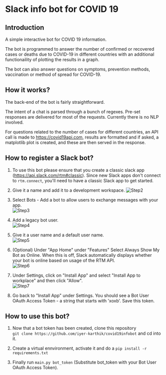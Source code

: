 # Slack info bot for COVID 19

## Introduction
A simple interactive bot for COVID 19 information. 

The bot is programmed to answer the number of confirmed or recovered cases or deaths due to COVID-19 in different countries with an additional functionaility of plotting the results in a graph. 
 
The bot can also answer questions on symptoms, prevention methods, vaccination or method of spread for COVID-19.

## How it works? 
The back-end of the bot is fairly straightforward. 

The intent of a chat is parsed through a bunch of regexes. Pre-set responses are delivered for most of the 
requests. Currently there is no NLP involved. 

For questions related to the number of cases for different countries, an API call is made 
to https://covid19api.com, results are formatted and if asked, a matplotlib plot is created, 
and these are then served in the response.

## How to register a Slack bot?
1. To use this bot please ensure that you create a classic slack app (https://api.slack.com/rtm#classic).
Since new Slack apps don't connect to `rtm.connect`, you'll need to have a classic Slack app to get started.

2. Give it a name and add it to a development workspace. 
![Step2](../master//images/Step2.png)


3. Select Bots - Add a bot to allow users to exchange messages with your app.\
![Step3](../master//images/Step3.png)

4. Add a legacy bot user.\
![Step4](../master//images/Step4.png)

5. Give it a user name and a default user name.\
![Step5](../master//images/Step5.png)

6. (Optional) Under "App Home" under "Features" Select Always Show My Bot as Online. When this is off, Slack automatically displays whether your bot is online based on usage of the RTM API.\
![Step6](../master//images/Step6.png)

7. Under Settings, click on "Install App" and select "Install App to workplace" and then click "Allow".\
![Step7](../master//images/Step7.png)

8. Go back to "Install App" under Settings. You should see a Bot User OAuth Access Token - a string that starts with 'xoxb'. Save this token.

## How to use this bot?
1. Now that a bot token has been created, clone this repository\
`git clone https://github.com/iyer-karthik/covid19infobot` and cd into it. 

2. Create a virtual ennvironment, activate it and do a `pip install -r requirements.txt`

3. Finally run `main.py bot_token` (Substitute
bot_token with your Bot User OAuth Access Token).

 




